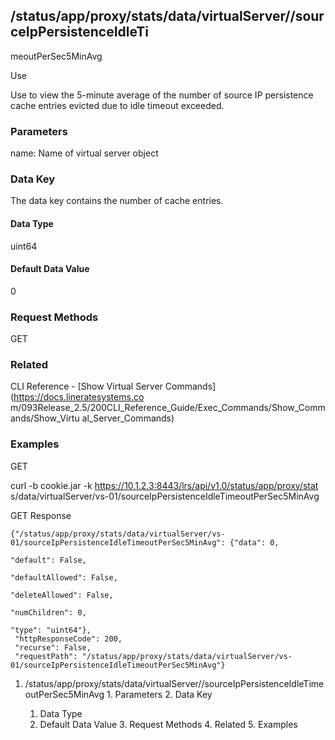 ## /status/app/proxy/stats/data/virtualServer/<name>/sourceIpPersistenceIdleTi
meoutPerSec5MinAvg

Use

Use to view the 5-minute average of the number of source IP persistence cache
entries evicted due to idle timeout exceeded.

### Parameters

name: Name of virtual server object

### Data Key

The data key contains the number of cache entries.

#### Data Type

uint64

#### Default Data Value

0

### Request Methods

GET

### Related

CLI Reference - [Show Virtual Server Commands](https://docs.lineratesystems.co
m/093Release_2.5/200CLI_Reference_Guide/Exec_Commands/Show_Commands/Show_Virtu
al_Server_Commands)

### Examples

GET

curl -b cookie.jar -k https://10.1.2.3:8443/lrs/api/v1.0/status/app/proxy/stat
s/data/virtualServer/vs-01/sourceIpPersistenceIdleTimeoutPerSec5MinAvg

GET Response

    
    {"/status/app/proxy/stats/data/virtualServer/vs-01/sourceIpPersistenceIdleTimeoutPerSec5MinAvg": {"data": 0,
                                                                                                       "default": False,
                                                                                                       "defaultAllowed": False,
                                                                                                       "deleteAllowed": False,
                                                                                                       "numChildren": 0,
                                                                                                       "type": "uint64"},
     "httpResponseCode": 200,
     "recurse": False,
     "requestPath": "/status/app/proxy/stats/data/virtualServer/vs-01/sourceIpPersistenceIdleTimeoutPerSec5MinAvg"}
    

  1. /status/app/proxy/stats/data/virtualServer/<name>/sourceIpPersistenceIdleTimeoutPerSec5MinAvg
    1. Parameters
    2. Data Key
      1. Data Type
      2. Default Data Value
    3. Request Methods
    4. Related
    5. Examples

